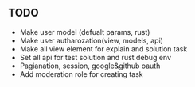 ## TODO

- Make user model (defualt params, rust)
- Make user autharozation(view, models, api)
- Make all view element for explain and solution task
- Set all api for test solution and rust debug env
- Pagianation, session, google&github oauth
- Add moderation role for creating task

